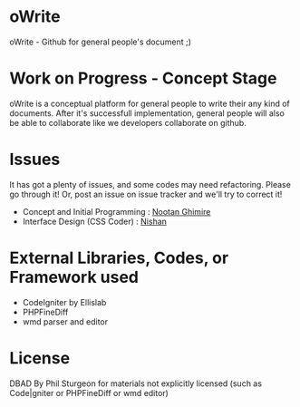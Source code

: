 oWrite
======

oWrite - Github for general people's document ;)

Work on Progress - Concept Stage
==========================

oWrite is a conceptual platform for general people to write their any kind of documents. After it's successfull
implementation, general people will also be able to collaborate like we developers collaborate on github. 


Issues
======

It has got a plenty of issues, and some codes may need refactoring. Please go through it!
Or, post an issue on issue tracker and we'll try to correct it!


 - Concept and Initial Programming : [Nootan Ghimire](https://www.github.com/nootanghimire) 
 - Interface Design (CSS Coder) : [Nishan](https://github.com/Nishan13)
 

External Libraries, Codes, or Framework used
=============================

 - CodeIgniter by Ellislab
 - PHPFineDiff
 - wmd parser and editor


License
========

DBAD By Phil Sturgeon for materials not explicitly licensed (such as Code|gniter or PHPFineDiff or wmd editor)
